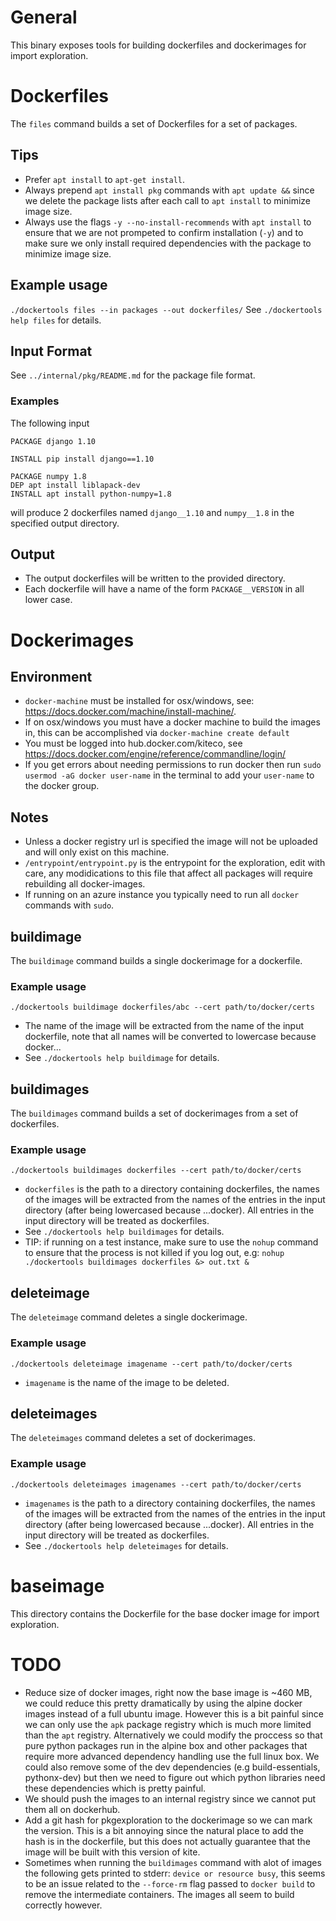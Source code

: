 # General
This binary exposes tools for building dockerfiles and dockerimages for import exploration.

# Dockerfiles

The `files` command builds a set of Dockerfiles for a set of packages.

## Tips
- Prefer `apt install` to `apt-get install`.
- Always prepend `apt install pkg` commands with `apt update &&` since we delete the package lists
  after each call to `apt install` to minimize image size.
- Always use the flags `-y --no-install-recommends` with `apt install` to ensure that we
  are not prompeted to confirm installation (`-y`) and to make sure we only install required dependencies
  with the package to minimize image size.

## Example usage
`./dockertools files --in packages --out dockerfiles/`
See `./dockertools help files` for details.

## Input Format
See `../internal/pkg/README.md` for the package file format.

### Examples

The following input
```
PACKAGE django 1.10

INSTALL pip install django==1.10

PACKAGE numpy 1.8
DEP apt install liblapack-dev
INSTALL apt install python-numpy=1.8
```
will produce 2 dockerfiles named `django__1.10` and `numpy__1.8` in the specified output directory.

## Output
- The output dockerfiles will be written to the provided directory.
- Each dockerfile will have a name of the form `PACKAGE__VERSION` in all lower case.

# Dockerimages

## Environment
- `docker-machine` must be installed for osx/windows, see: https://docs.docker.com/machine/install-machine/.
- If on osx/windows you must have a docker machine to build the images in, this can be accomplished via `docker-machine create default`
- You must be logged into hub.docker.com/kiteco, see https://docs.docker.com/engine/reference/commandline/login/
- If you get errors about needing permissions to run docker then run `sudo usermod -aG docker user-name` in the terminal to add your `user-name`
  to the docker group.

## Notes
- Unless a docker registry url is specified the image will not be uploaded and will only exist on this machine.
- `/entrypoint/entrypoint.py` is the entrypoint for the exploration, edit with care,
  any modidications to this file that affect all packages will require rebuilding all docker-images.
- If running on an azure instance you typically need to run all `docker` commands with `sudo`.

## buildimage
The `buildimage` command builds a single dockerimage for a dockerfile.

### Example usage
`./dockertools buildimage dockerfiles/abc --cert path/to/docker/certs`
- The name of the image will be extracted from the name of the input dockerfile, note that all names will be converted to lowercase
  because docker...
- See `./dockertools help buildimage` for details.

## buildimages
The `buildimages` command builds a set of dockerimages from a set of dockerfiles.

### Example usage
`./dockertools buildimages dockerfiles --cert path/to/docker/certs`
- `dockerfiles` is the path to a directory containing dockerfiles, the names of the images will be extracted from the
      names of the entries in the input directory (after being lowercased because ...docker).
      All entries in the input directory will be treated as
      dockerfiles.
- See `./dockertools help buildimages` for details.
- TIP: if running on a test instance, make sure to use the `nohup` command to ensure that the process is not killed if you log out,
  e.g: `nohup ./dockertools buildimages dockerfiles &> out.txt &`


## deleteimage
The `deleteimage` command deletes a single dockerimage.

### Example usage
`./dockertools deleteimage imagename --cert path/to/docker/certs`
- `imagename` is the name of the image to be deleted.

## deleteimages
The `deleteimages` command deletes a set of dockerimages.

### Example usage
`./dockertools deleteimages imagenames --cert path/to/docker/certs`
- `imagenames` is the path to a directory containing dockerfiles, the names of the images will be extracted from the
      names of the entries in the input directory (after being lowercased because ...docker).
      All entries in the input directory will be treated as
      dockerfiles.
- See `./dockertools help deleteimages` for details.

# baseimage
This directory contains the Dockerfile for the base docker image for import exploration.

# TODO
- Reduce size of docker images, right now the base image is ~460 MB, we could reduce this pretty dramatically
  by using the alpine docker images instead of a full ubuntu image. However this is a bit painful since we
  can only use the `apk` package registry which is much more limited than the `apt` registry. Alternatively we
  could modify the proccess so that pure python packages run in the alpine box and other packages
  that require more advanced dependency handling use the full linux box. We could also remove some of the
  dev dependencies (e.g build-essentials, pythonx-dev) but then we need to figure out which
  python libraries need these dependencies which is pretty painful.
- We should push the images to an internal registry since we cannot put them all on dockerhub.
- Add a git hash for pkgexploration to the dockerimage so we can mark the version. This is a bit annoying
  since the natural place to add the hash is in the dockerfile, but this does not actually guarantee
  that the image will be built with this version of kite.
- Sometimes when running the `buildimages` command with alot of images the following gets printed to stderr:
  `device or resource busy`, this seems to be an issue related to the `--force-rm` flag passed to `docker build`
  to remove the intermediate containers. The images all seem to build correctly however.
